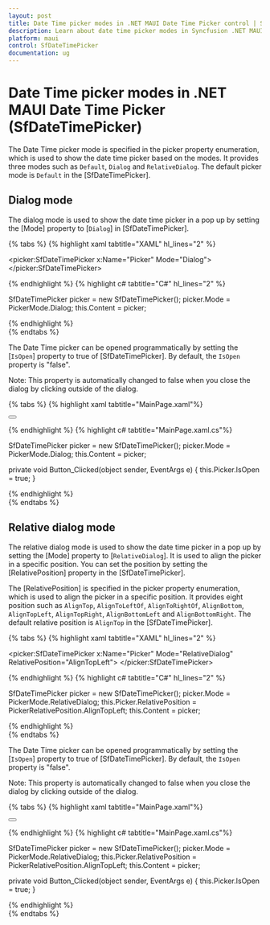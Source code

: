 ```yaml
---
layout: post
title: Date Time picker modes in .NET MAUI Date Time Picker control | Syncfusion
description: Learn about date time picker modes in Syncfusion .NET MAUI Date Time Picker (SfDateTimePicker) control and its basic features.
platform: maui
control: SfDateTimePicker
documentation: ug
---
```


# Date Time picker modes in .NET MAUI Date Time Picker (SfDateTimePicker)
The Date Time picker mode is specified in the picker property enumeration, which is used to show the date time picker based on the modes. It provides three modes such as `Default`, `Dialog` and `RelativeDialog`. The default picker mode is `Default` in the [SfDateTimePicker].


## Dialog mode

The dialog mode is used to show the date time picker in a pop up by setting the [Mode] property to [`Dialog`] in [SfDateTimePicker].

{% tabs %}
{% highlight xaml tabtitle="XAML" hl_lines="2" %}

<picker:SfDateTimePicker x:Name="Picker"
                         Mode="Dialog">
</picker:SfDateTimePicker>

{% endhighlight %}
{% highlight c# tabtitle="C#" hl_lines="2" %}

SfDateTimePicker picker = new SfDateTimePicker();
picker.Mode = PickerMode.Dialog;
this.Content = picker;

{% endhighlight %}  
{% endtabs %}

The Date Time picker can be opened programmatically by setting the [`IsOpen`] property to true of [SfDateTimePicker]. By default, the `IsOpen` property is "false".

Note: This property is automatically changed to false when you close the dialog by clicking outside of the dialog.

{% tabs %}
{% highlight xaml tabtitle="MainPage.xaml"%}

<Grid>
    <picker:SfDateTimePicker x:Name="Picker" 
                                Mode="Dialog">
    </picker:SfDateTimePicker>
    <Button Text="Open Date Time picker" 
            x:Name="pickerButton"
            Clicked="Button_Clicked"
            HorizontalOptions="Center"
            VerticalOptions="Center"
            HeightRequest="50" 
            WidthRequest="100">
    </Button>
</Grid>

{% endhighlight %}
{% highlight c# tabtitle="MainPage.xaml.cs"%}

SfDateTimePicker picker = new SfDateTimePicker();
picker.Mode = PickerMode.Dialog;
this.Content = picker;

private void Button_Clicked(object sender, EventArgs e)
{
    this.Picker.IsOpen = true;
}

{% endhighlight %}  
{% endtabs %}

## Relative dialog mode

The relative dialog mode is used to show the date time picker in a pop up by setting the [Mode] property to [`RelativeDialog`]. It is used to align the picker in a specific position. You can set the position by setting the [RelativePosition] property in the [SfDateTimePicker].

The [RelativePosition] is specified in the picker property enumeration, which is used to align the picker in a specific position. It provides eight position such as `AlignTop`, `AlignToLeftOf`, `AlignToRightOf`, `AlignBottom`, `AlignTopLeft`, `AlignTopRight`, `AlignBottomLeft` and `AlignBottomRight`. The default relative position is `AlignTop` in the [SfDateTimePicker].

{% tabs %}
{% highlight xaml tabtitle="XAML" hl_lines="2" %}

<picker:SfDateTimePicker x:Name="Picker"
                         Mode="RelativeDialog"
                         RelativePosition="AlignTopLeft">
</picker:SfDateTimePicker>

{% endhighlight %}
{% highlight c# tabtitle="C#" hl_lines="2" %}

SfDateTimePicker picker = new SfDateTimePicker();
picker.Mode = PickerMode.RelativeDialog;
this.Picker.RelativePosition = PickerRelativePosition.AlignTopLeft;
this.Content = picker;

{% endhighlight %}  
{% endtabs %}

The Date Time picker can be opened programmatically by setting the [`IsOpen`] property to true of [SfDateTimePicker]. By default, the `IsOpen` property is "false".

Note: This property is automatically changed to false when you close the dialog by clicking outside of the dialog.

{% tabs %}
{% highlight xaml tabtitle="MainPage.xaml"%}

<Grid>
    <picker:SfDateTimePicker x:Name="Picker" 
                             Mode="RelativeDialog"
                             RelativePosition="AlignTopLeft">
    </picker:SfDateTimePicker>
    <Button Text="Open Date Time picker" 
            x:Name="pickerButton"
            Clicked="Button_Clicked"
            HorizontalOptions="Center"
            VerticalOptions="Center"
            HeightRequest="50" 
            WidthRequest="100">
    </Button>
</Grid>

{% endhighlight %}
{% highlight c# tabtitle="MainPage.xaml.cs"%}

SfDateTimePicker picker = new SfDateTimePicker();
picker.Mode = PickerMode.RelativeDialog;
this.Picker.RelativePosition = PickerRelativePosition.AlignTopLeft;
this.Content = picker;

private void Button_Clicked(object sender, EventArgs e)
{
    this.Picker.IsOpen = true;
}

{% endhighlight %}  
{% endtabs %}